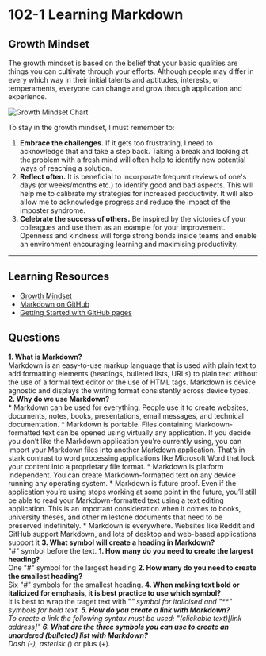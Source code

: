 # 102-1 Learning Markdown

## Growth Mindset

The growth mindset is based on the belief that your basic qualities are things you can cultivate through your efforts. Although people may differ in every which way in their initial talents and aptitudes, interests, or temperaments, everyone can change and grow through application and experience.  

![Growth Mindset Chart](https://3.files.edl.io/4761/23/01/24/185821-860bc549-1131-41fd-9279-a54580710130.png)

To stay in the growth mindset, I must remember to:  

1. **Embrace the challenges.** If it gets too frustrating, I need to acknowledge that and take a step back. Taking a break and looking at the problem with a fresh mind will often help to identify new potential ways of reaching a solution.  
2. **Reflect often.** It is beneficial to incorporate frequent reviews of one's days (or weeks/months etc.) to identify good and bad aspects. This will help me to calibrate my strategies for increased productivity. It will also allow me to acknowledge progress and reduce the impact of the imposter syndrome.
3. **Celebrate the success of others.** Be inspired by the victories of your colleagues and use them as an example for your improvement. Openness and kindness will forge strong bonds inside teams and enable an environment encouraging learning and maximising productivity.

***

## Learning Resources
* [Growth Mindset](https://www.atlassian.com/blog/inside-atlassian/growth-mindset)  
* [Markdown on GitHub](https://docs.github.com/en/get-started/writing-on-github/getting-started-with-writing-and-formatting-on-github/basic-writing-and-formatting-syntax)  
* [Getting Started with GitHub pages](https://docs.github.com/en/pages/quickstart)

## Questions

**1. What is Markdown?**  
    Markdown is an easy-to-use markup language that is used with plain text to add formatting elements (headings, bulleted lists, URLs) to plain text without the use of a formal text editor or the use of HTML tags. Markdown is device agnostic and displays the writing format consistently across device types. 
**2. Why do we use Markdown?**  
    * Markdown can be used for everything. People use it to create websites,        documents, notes, books, presentations, email messages, and technical documentation.
    * Markdown is portable. Files containing Markdown-formatted text can be opened using virtually any application. If you decide you don’t like the Markdown application you’re currently using, you can import your Markdown files into another Markdown application. That’s in stark contrast to word processing applications like Microsoft Word that lock your content into a proprietary file format.
    * Markdown is platform independent. You can create Markdown-formatted text on any device running any operating system.
    * Markdown is future proof. Even if the application you’re using stops working at some point in the future, you’ll still be able to read your Markdown-formatted text using a text editing application. This is an important consideration when it comes to books, university theses, and other milestone documents that need to be preserved indefinitely.
    * Markdown is everywhere. Websites like Reddit and GitHub support Markdown, and lots of desktop and web-based applications support it
**3. What symbol will create a heading in Markdown?**  
    "#" symbol before the text.
    **1. How many do you need to create the largest heading?**  
        One "#" symbol for the largest heading
    **2. How many do you need to create the smallest heading?**  
        Six "#" symbols for the smallest heading.
**4. When making text bold or italicized for emphasis, it is best practice to use which symbol?**  
    It is best to wrap the target text with "*" symbol for italicised and "**" symbols for bold text.
**5. How do you create a link with Markdown?**  
    To create a link the following syntax must be used: "(clickable text)[link address]"
**6. What are the three symbols you can use to create an unordered (bulleted) list with Markdown?**  
    Dash (-), asterisk (*) or plus (+).